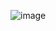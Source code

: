 ![image](https://user-images.githubusercontent.com/60918217/112637478-66f4e300-8e68-11eb-919a-1f760f7080f6.png)
